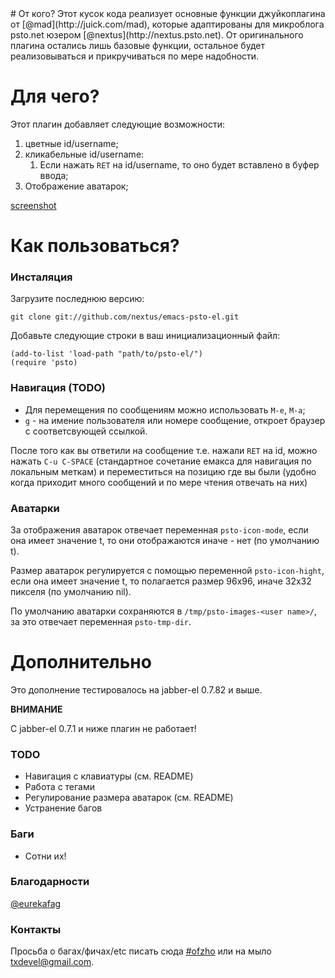 <meta http-equiv="content-type" content="text/html; charset=utf-8" />
# От кого?
Этот кусок кода реализует основные функции джуйкоплагина от [@mad](http://juick.com/mad), которые адаптированы для микроблога psto.net юзером [@nextus](http://nextus.psto.net).
От оригинального плагина остались лишь базовые функции, остальное будет
реализовываться и прикручиваться по мере надобности.

# Для чего?

Этот плагин добавляет следующие возможности:

1. цветные id/username;
1. кликабельные id/username:
    1. Если нажать `RET` на id/username, то оно будет вставлено в буфер ввода;
1. Отображение аватарок;

[screenshot](http://nextus.me/pics/pstoel.png)

# Как пользоваться?

### Инсталяция

Загрузите последнюю версию:

    git clone git://github.com/nextus/emacs-psto-el.git

Добавьте следующие строки в ваш инициализационный файл:

    (add-to-list 'load-path "path/to/psto-el/")
    (require 'psto)

### Навигация (TODO)

- Для перемещения по сообщениям можно использовать `M-e`, `M-a`;
- `g` - на имение пользователя или номере сообщение, откроет браузер с
   соответсвующей ссылкой.

После того как вы ответили на сообщение т.е. нажали `RET` на id, можно нажать
`C-u C-SPACE` (стандартное сочетание емакса для навигация по локальным меткам) и
переместиться на позицию где вы были (удобно когда приходит много сообщений и
по мере чтения отвечать на них)

### Аватарки

За отображения аватарок отвечает переменная `psto-icon-mode`, если она имеет
значение t, то они отображаются иначе - нет (по умолчанию t).

Размер аватарок регулируется с помощью переменной `psto-icon-hight`, если она
имеет значение t, то полагается размер 96x96, иначе  32x32 пикселя (по
умолчанию nil).

По умолчанию аватарки сохраняются в `/tmp/psto-images-<user name>/`, за
это отвечает переменная `psto-tmp-dir`.

# Дополнительно

Это дополнение тестировалось на jabber-el 0.7.82 и выше.

**ВНИМАНИЕ**

C jabber-el 0.7.1 и ниже плагин не работает!

### TODO 

- Навигация с клавиатуры (см. README)
- Работа с тегами
- Регулирование размера аватарок (см. README)
- Устранение багов

### Баги

- Сотни их!

### Благодарности

[@eurekafag](http://eurekafag.psto.net)

### Контакты
Просьба о багах/фичах/etc писать сюда [#ofzho](http://nextus.psto.net/ofzho)
или на мыло txdevel@gmail.com.

